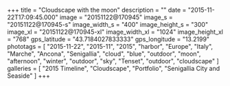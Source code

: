 +++
title = "Cloudscape with the moon"
description = ""
date = "2015-11-22T17:09:45.000"
image = "20151122@170945"
image_s = "20151122@170945-s"
image_width_s = "400"
image_height_s = "300"
image_xl = "20151122@170945-xl"
image_width_xl = "1024"
image_height_xl = "768"
gps_latitude = "43.7184027833333"
gps_longitude = "13.2199"
phototags = [ "2015-11-22", "2015-11", "2015", "harbor", "Europe", "Italy", "Marche", "Ancona", "Senigallia", "cloud", "blue", "outdoor", "moon", "afternoon", "winter", "outdoor", "sky", "Tenset", "outdoor", "cloudscape" ]
galleries = [ "2015 Timeline", "Cloudscape", "Portfolio", "Senigallia City and Seaside" ]
+++
